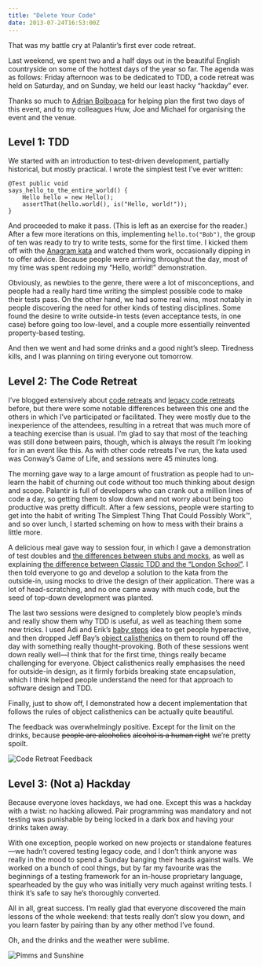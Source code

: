 ```yaml
---
title: "Delete Your Code"
date: 2013-07-24T16:53:00Z
---
```


That was my battle cry at Palantir’s first ever code retreat.

Last weekend, we spent two and a half days out in the beautiful English
countryside on some of the hottest days of the year so far. The agenda
was as follows: Friday afternoon was to be dedicated to TDD, a code
retreat was held on Saturday, and on Sunday, we held our least hacky
“hackday” ever.

Thanks so much to [Adrian Bolboaca](https://twitter.com/adibolb) for
helping plan the first two days of this event, and to my colleagues Huw,
Joe and Michael for organising the event and the venue.

Level 1: TDD
------------

We started with an introduction to test-driven development, partially
historical, but mostly practical. I wrote the simplest test I’ve ever
written:

    @Test public void
    says_hello_to_the_entire_world() {
        Hello hello = new Hello();
        assertThat(hello.world(), is("Hello, world!"));
    }

And proceeded to make it pass. (This is left as an exercise for the
reader.) After a few more iterations on this, implementing
`hello.to("Bob")`, the group of ten was ready to try to write tests,
some for the first time. I kicked them off with the [Anagram
kata](http://codingdojo.org/cgi-bin/wiki.pl?KataAnagram) and watched
them work, occasionally dipping in to offer advice. Because people were
arriving throughout the day, most of my time was spent redoing my
“Hello, world!” demonstration.

Obviously, as newbies to the genre, there were a lot of misconceptions,
and people had a really hard time writing the simplest possible code to
make their tests pass. On the other hand, we had some real wins, most
notably in people discovering the need for other kinds of testing
disciplines. Some found the desire to write outside-in tests (even
acceptance tests, in one case) before going too low-level, and a couple
more essentially reinvented property-based testing.

And then we went and had some drinks and a good night’s sleep. Tiredness
kills, and I was planning on tiring everyone out tomorrow.

Level 2: The Code Retreat
-------------------------

I’ve blogged extensively about [code
retreats](http://monospacedmonologues.com/post/13794728271/global-day-of-coderetreat)
and [legacy code
retreats](http://monospacedmonologues.com/post/28626062275/legacy-code-retreat-part-one-get-it-under-test)
before, but there were some notable differences between this one and the
others in which I’ve participated or facilitated. They were mostly due
to the inexperience of the attendees, resulting in a retreat that was
much more of a teaching exercise than is usual. I’m glad to say that
most of the teaching was still done between pairs, though, which is
always the result I’m looking for in an event like this. As with other
code retreats I’ve run, the kata used was Conway’s Game of Life, and
sessions were 45 minutes long.

The morning gave way to a large amount of frustration as people had to
un-learn the habit of churning out code without too much thinking about
design and scope. Palantir is full of developers who can crank out a
million lines of code a day, so getting them to slow down and not worry
about being too productive was pretty difficult. After a few sessions,
people were starting to get into the habit of writing The Simplest Thing
That Could Possibly Work™, and so over lunch, I started scheming on how
to mess with their brains a little more.

A delicious meal gave way to session four, in which I gave a
demonstration of test doubles and [the differences between stubs and
mocks](http://martinfowler.com/articles/mocksArentStubs.html), as well
as explaining [the difference between Classic TDD and the “London
School”](http://codemanship.co.uk/parlezuml/blog/?postid=987). I then
told everyone to go and develop a solution to the kata from the
outside-in, using mocks to drive the design of their application. There
was a lot of head-scratching, and no one came away with much code, but
the seed of top-down development was planted.

The last two sessions were designed to completely blow people’s minds
and really show them why TDD is useful, as well as teaching them some
new tricks. I used Adi and Erik’s [baby
steps](http://talboomerik.be/2012/01/16/taking-baby-steps/) idea to get
people hyperactive, and then dropped Jeff Bay’s [object
calisthenics](http://www.mabishu.com/blog/2012/12/14/object-calisthenics-write-better-object-oriented-code/)
on them to round off the day with something really thought-provoking.
Both of these sessions went down really well—I think that for the first
time, things really became challenging for everyone. Object calisthenics
really emphasises the need for outside-in design, as it firmly forbids
breaking state encapsulation, which I think helped people understand the
need for that approach to software design and TDD.

Finally, just to show off, I demonstrated how a decent implementation
that follows the rules of object calisthenics can be actually quite
beautiful.

The feedback was overwhelmingly positive. Except for the limit on the
drinks, because ~~people are alcoholics~~ ~~alcohol is a human right~~
we’re pretty spoilt.

![Code Retreat
Feedback](https://lh5.googleusercontent.com/-1dT75aTHFMY/UeuXs-PydUI/AAAAAAAAAcE/aGQAxEpW_Rs/w718-h957-no/IMG_20130721_091015.jpg)

Level 3: (Not a) Hackday
------------------------

Because everyone loves hackdays, we had one. Except this was a hackday
with a twist: no hacking allowed. Pair programming was mandatory and not
testing was punishable by being locked in a dark box and having your
drinks taken away.

With one exception, people worked on new projects or standalone
features—we hadn’t covered testing legacy code, and I don’t think anyone
was really in the mood to spend a Sunday banging their heads against
walls. We worked on a bunch of cool things, but by far my favourite was
the beginnings of a testing framework for an in-house proprietary
language, spearheaded by the guy who was initially very much against
writing tests. I think it’s safe to say he’s thoroughly converted.

All in all, great success. I’m really glad that everyone discovered the
main lessons of the whole weekend: that tests really don’t slow you
down, and you learn faster by pairing than by any other method I’ve
found.

Oh, and the drinks and the weather were sublime.

![Pimms and
Sunshine](https://lh5.googleusercontent.com/-t6szwtrq-i8/UerI38_ZghI/AAAAAAAAAa8/uz0yhDn8UIU/w718-h957-no/1374341313103.jpg)
